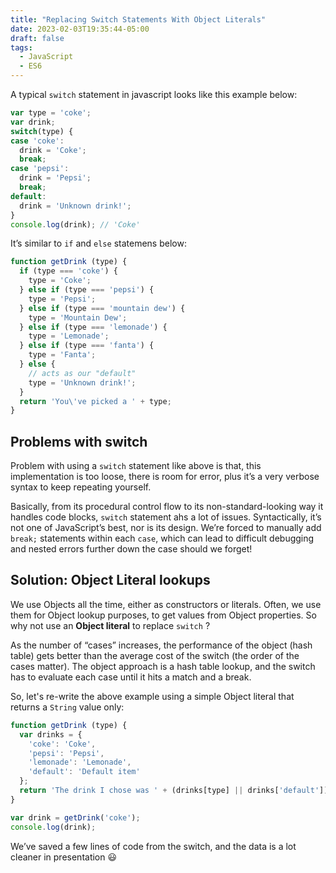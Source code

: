 ```yaml
---
title: "Replacing Switch Statements With Object Literals"
date: 2023-02-03T19:35:44-05:00
draft: false
tags:
  - JavaScript
  - ES6
---
```


A typical `switch` statement in javascript looks like this example below: 

```javascript
var type = 'coke';
var drink;
switch(type) {
case 'coke':
  drink = 'Coke';
  break;
case 'pepsi':
  drink = 'Pepsi';
  break;
default:
  drink = 'Unknown drink!';
}
console.log(drink); // 'Coke'
```
It’s similar to `if` and `else` statemens below:

```javascript
function getDrink (type) {
  if (type === 'coke') {
    type = 'Coke';
  } else if (type === 'pepsi') {
    type = 'Pepsi';
  } else if (type === 'mountain dew') {
    type = 'Mountain Dew';
  } else if (type === 'lemonade') {
    type = 'Lemonade';
  } else if (type === 'fanta') {
    type = 'Fanta';
  } else {
    // acts as our "default"
    type = 'Unknown drink!';
  }
  return 'You\'ve picked a ' + type;
}
```

## Problems with switch

Problem with using a `switch` statement like above is that, this implementation is too loose, there is room for error, plus it’s a very verbose syntax to keep repeating yourself.

Basically, from its procedural control flow to its non-standard-looking way it handles code blocks, `switch` statement ahs a lot of issues. Syntactically, it’s not one of JavaScript’s best, nor is its design. We’re forced to manually add `break;` statements within each `case`, which can lead to difficult debugging and nested errors further down the case should we forget!

## Solution: Object Literal lookups

We use Objects all the time, either as constructors or literals. Often, we use them for Object lookup purposes, to get values from Object properties. So why not use an **Object literal** to replace `switch` ?

As the number of “cases” increases, the performance of the object (hash table) gets better than the average cost of the switch (the order of the cases matter). The object approach is a hash table lookup, and the switch has to evaluate each case until it hits a match and a break.

So, let's re-write the above example using a simple Object literal that returns a `String` value only:

```javascript
function getDrink (type) {
  var drinks = {
    'coke': 'Coke',
    'pepsi': 'Pepsi',
    'lemonade': 'Lemonade',
    'default': 'Default item'
  };
  return 'The drink I chose was ' + (drinks[type] || drinks['default']);
}

var drink = getDrink('coke');
console.log(drink);
```
We’ve saved a few lines of code from the switch, and the data is a lot cleaner in presentation 😃 
